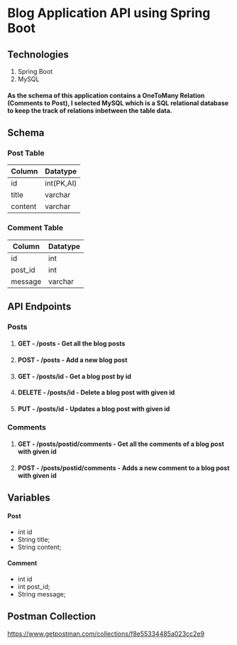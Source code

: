 # Blog Application API using Spring Boot #
## Technologies ##
1. Spring Boot
2. MySQL 

#### As the schema of this application contains a OneToMany Relation (Comments to Post), I selected MySQL which is a SQL relational database to keep the track of relations inbetween the table data. 
## Schema ##
### Post Table
Column | Datatype 
-------|---------
id     |     int(PK,AI) 
title  | varchar  
content| varchar

### Comment Table
Column | Datatype 
-------|--------- 
id     |     int 
post_id| int     
message| varchar 

## API Endpoints
### Posts
1. #### GET  - /posts - Get all the blog posts
2. #### POST  - /posts - Add a new blog post
3. #### GET  - /posts/id - Get a blog post by id
4. #### DELETE  - /posts/id - Delete a blog post with given id
5. #### PUT  - /posts/id - Updates a blog post with given id
### Comments
1. #### GET  - /posts/postid/comments - Get all the comments of a blog post with given id
2. #### POST  - /posts/postid/comments - Adds a new comment to a blog post with given id 

## Variables
#### Post
* int id
* String title;
* String content;

#### Comment
* int id
* int post_id;
* String message;

## Postman Collection
https://www.getpostman.com/collections/f8e55334485a023cc2e9
